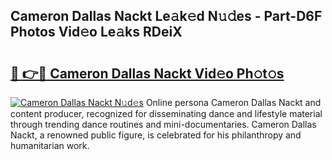 ## Cameron Dallas Nackt Le𝚊k𝚎d N𝚞𝚍es - Part-D6F Photos Vid𝚎o Le𝚊ks RDeiX

# <h2><a href="http://fb3gt8g.evod.top/?m=Cameron+Dallas+Nackt">🔗 👉🔴 Cameron Dallas Nackt Vid𝚎o Ph𝚘t𝚘s</a></h2>

[![Cameron Dallas Nackt N𝚞d𝚎s](https://i.imgur.com/8V9OHl7.gif)](http://fb3gt8g.evod.top/?m=Cameron+Dallas+Nackt)
Online persona Cameron Dallas Nackt and content producer, recognized for disseminating dance and lifestyle material through trending dance routines and mini-documentaries. Cameron Dallas Nackt, a renowned public figure, is celebrated for his philanthropy and humanitarian work. 
